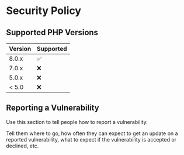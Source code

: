 # Security Policy

## Supported PHP Versions

| Version | Supported          |
| ------- | ------------------ |
| 8.0.x   | :white_check_mark: |
| 7.0.x   | :x:                |
| 5.0.x   | :x:                |
| < 5.0   | :x:                |

## Reporting a Vulnerability

Use this section to tell people how to report a vulnerability.

Tell them where to go, how often they can expect to get an update on a
reported vulnerability, what to expect if the vulnerability is accepted or
declined, etc.
